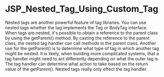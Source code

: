 # JSP_Nested_Tag_Using_Custom_Tag
Nested tags are another powerful feature of tag libraries.  You can use nested tags whether the tag implements the Tag or BodyTag interface.  When tags are nested,  it's possible to obtain a reference to the parent class by using the getParent() method.  By casting the reference to the parent class, the nested tag handler can call methods in the parent class.  Another use for the getParent() is to determine what type of tag in which another tag might be nested. It is likely, when building more complicated systems, that a tag handler might need to act differently depending on what the outer tag is.  The tag handler can determine what action to take based on the return value of the getParent(). Nested tags really only effect the tag handler.
